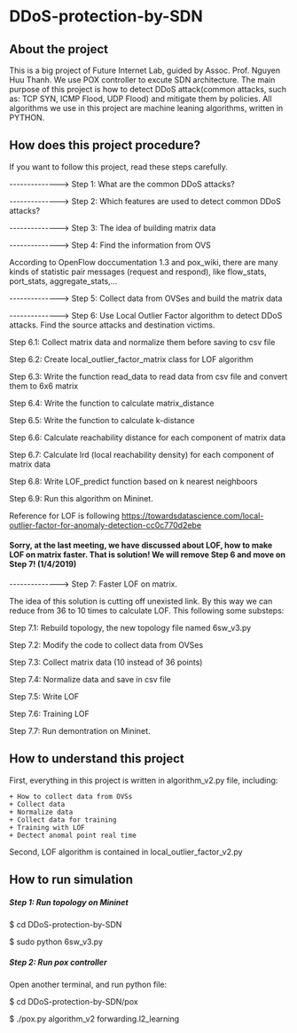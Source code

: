 # DDoS-protection-by-SDN
## About the project

This is a big project of Future Internet Lab, guided by Assoc. Prof. Nguyen Huu Thanh. We use POX controller to excute SDN architecture. The main purpose of this project is how to detect DDoS attack(common attacks, such as: TCP SYN, ICMP Flood, UDP Flood) and mitigate them by policies. All algorithms we use in this project are machine leaning algorithms, written in PYTHON.


## How does this project procedure?
If you want to follow this project, read these steps carefully.

--------------> Step 1: What are the common DDoS attacks?

--------------> Step 2: Which features are used to detect common DDoS attacks?

--------------> Step 3: The idea of building matrix data

--------------> Step 4: Find the information from OVS

According to OpenFlow doccumentation 1.3 and pox_wiki, there are many kinds of statistic pair messages (request and respond), like flow_stats, port_stats, aggregate_stats,...

--------------> Step 5: Collect data from OVSes and build the matrix data

--------------> Step 6: Use Local Outlier Factor algorithm to detect DDoS attacks. Find the source attacks and destination victims.

  Step 6.1: Collect matrix data and normalize them before saving to csv file
  
  Step 6.2: Create local_outlier_factor_matrix class for LOF algorithm
  
  Step 6.3: Write the function read_data to read data from csv file and convert them to 6x6 matrix
  
  Step 6.4: Write the function to calculate matrix_distance
  
  Step 6.5: Write the function to calculate k-distance
  
  Step 6.6: Calculate reachability distance for each component of matrix data
  
  Step 6.7: Calculate lrd (local reachability density) for each component of matrix data
  
  Step 6.8: Write LOF_predict function based on k nearest neighboors
  
  Step 6.9: Run this algorithm on Mininet.
  
  Reference for LOF is following https://towardsdatascience.com/local-outlier-factor-for-anomaly-detection-cc0c770d2ebe
  
  #### Sorry, at the last meeting, we have discussed about LOF, how to make LOF on matrix faster. That is solution! We will remove Step 6 and move on Step 7! (1/4/2019)
  
--------------> Step 7: Faster LOF on matrix.

The idea of this solution is cutting off unexisted link. By this way we can reduce from 36 to 10 times to calculate LOF. This following some substeps:

  Step 7.1: Rebuild topology, the new topology file named 6sw_v3.py
  
  Step 7.2: Modify the code to collect data from OVSes
  
  Step 7.3: Collect matrix data (10 instead of 36 points)
  
  Step 7.4: Normalize data and save in csv file
  
  Step 7.5: Write LOF
  
  Step 7.6: Training LOF
  
  Step 7.7: Run demontration on Mininet.
  
  ## How to understand this project
  
  First, everything in this project is written in algorithm_v2.py file, including:
  
    + How to collect data from OVSs
    + Collect data
    + Normalize data
    + Collect data for training
    + Training with LOF
    + Dectect anomal point real time
    
 Second, LOF algorithm is contained in local_outlier_factor_v2.py
 
 ## How to run simulation
 ##### Step 1: Run topology on Mininet
 
 $ cd DDoS-protection-by-SDN
 
 $ sudo python 6sw_v3.py
 
 ##### Step 2: Run pox controller
 
 Open another terminal, and run python file:
 
 $ cd DDoS-protection-by-SDN/pox
 
 $ ./pox.py algorithm_v2 forwarding.l2_learning
  
